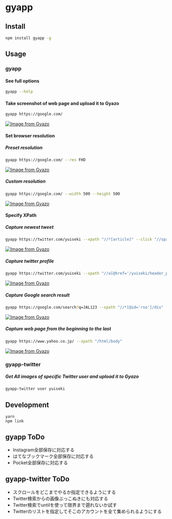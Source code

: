# gyapp

## Install
```bash
npm install gyapp -g
```


## Usage

### gyapp

#### See full options
```bash
gyapp --help
```

#### Take screenshot of web page and upload it to Gyazo
```bash
gyapp https://google.com/
```
[![Image from Gyazo](https://i.gyazo.com/3fc4e71f5512e2348c043eb14e027364.png)](https://gyazo.com/3fc4e71f5512e2348c043eb14e027364)


#### Set browser resolution

##### Preset resolution
```bash
gyapp https://google.com/ --res FHD
```
[![Image from Gyazo](https://i.gyazo.com/6451ed1f395fb8386a8ca984d3ee8b4b.png)](https://gyazo.com/6451ed1f395fb8386a8ca984d3ee8b4b)


##### Custom resolution
```bash
gyapp https://google.com/ --width 500 --height 500
```
[![Image from Gyazo](https://i.gyazo.com/8e35578d27a75c68003a601bff8f64f5.png)](https://gyazo.com/8e35578d27a75c68003a601bff8f64f5)


#### Specify XPath

##### Capture newest tweet
```bash
gyapp https://twitter.com/yuiseki --xpath "//*[article]" --click "//span[text() = '表示']" --height 1200
```
[![Image from Gyazo](https://i.gyazo.com/ac4be8c1eb39a4d5dc445f5edd414777.png)](https://gyazo.com/ac4be8c1eb39a4d5dc445f5edd414777)


##### Capture twitter profile
```bash
gyapp https://twitter.com/yuiseki --xpath "//a[@href='/yuiseki/header_photo']/parent::node()"
```
[![Image from Gyazo](https://i.gyazo.com/56089f691ab7011fd3b57d4ef02aa4ec.png)](https://gyazo.com/56089f691ab7011fd3b57d4ef02aa4ec)


##### Capture Google search result
```bash
gyapp https://google.com/search?q=JAL123 --xpath "//*[@id='rso']/div"
```
[![Image from Gyazo](https://i.gyazo.com/b4d6b49677c8b1e40aa19b247621e54d.png)](https://gyazo.com/b4d6b49677c8b1e40aa19b247621e54d)


##### Capture web page from the beginning to the last
```bash
gyapp https://www.yahoo.co.jp/ --xpath "/html/body"
```
[![Image from Gyazo](https://i.gyazo.com/9141b83ed024e5ee4c5d75e06bda94db.png)](https://gyazo.com/9141b83ed024e5ee4c5d75e06bda94db)


### gyapp-twitter

##### Get All images of specific Twitter user and upload it to Gyazo
```bash
gyapp-twitter user yuiseki
```


## Development
```
yarn
npm link
```

## gyapp ToDo
- Instagram全部保存に対応する
- はてなブックマーク全部保存に対応する
- Pocket全部保存に対応する

## gyapp-twitter ToDo
- スクロールをどこまでやるか指定できるようにする
- Twitter検索からの画像ぶっこぬきにも対応する
- Twitter検索でuntilを使って限界まで遡れないか試す
- Twitterのリストを指定してそこのアカウントを全て集められるようにする